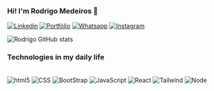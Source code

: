 ### Hi! I'm Rodrigo Medeiros 👋

[![Linkedin](https://img.shields.io/badge/LinkedIn-0077B5?style=for-the-badge&logo=linkedin&logoColor=white)](https://www.linkedin.com/in/rodrigo-medeiros-94667b1ba/)
[![Portfólio](https://img.shields.io/badge/PORTFÓLIO-0A0A0A?style=for-the-badge&logo=devdotto&logoColor=white)](https://rodrigo-171.github.io)
[![Whatsapp](https://img.shields.io/badge/WhatsApp-25D366?style=for-the-badge&logo=whatsapp&logoColor=white)](https://web.whatsapp.com/send?phone=5511968939872)
[![Instagram](https://img.shields.io/badge/Instagram-E4405F?style=for-the-badge&logo=instagram&logoColor=white)](https://www.instagram.com/roh_dna/)


![Rodrigo GitHub stats](https://github-readme-stats.vercel.app/api?username=Rodrigo-171&show_icons=true&theme=radical)

### Technologies in my daily life

<div style="display: inline_block"><br>
    <img align="center" alt="html5"src="https://img.shields.io/badge/HTML5-E34F26?style=for-the-badge&logo=html5&logoColor=white">
    <img align="center" alt="CSS"src="https://img.shields.io/badge/CSS-239120?&style=for-the-badge&logo=css3&logoColor=white">
    <img align="center" alt="BootStrap"src="https://img.shields.io/badge/Bootstrap-563D7C?style=for-the-badge&logo=bootstrap&logoColor=white">
    <img align="center" alt="JavaScript"src="https://img.shields.io/badge/JavaScript-F7DF1E?style=for-the-badge&logo=javascript&logoColor=black">
    <img align="center" alt="React" src="https://img.shields.io/badge/React-20232A?style=for-the-badge&logo=react&logoColor=61DAFB">
    <img align="center" alt="Tailwind" src="https://img.shields.io/badge/Tailwind_CSS-38B2AC?style=for-the-badge&logo=tailwind-css&logoColor=white">
    <img align="center" alt="Node"src="https://img.shields.io/badge/Node.js-43853D?style=for-the-badge&logo=node.js&logoColor=white">
    
    
</div>
